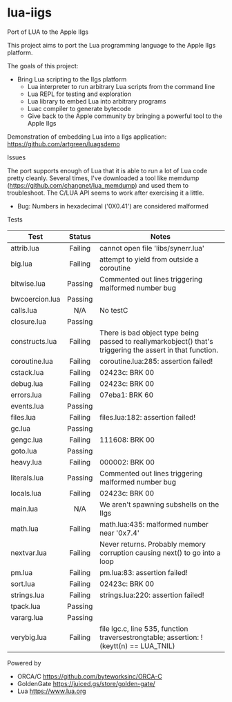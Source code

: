 # lua-iigs
Port of LUA to the Apple IIgs

This project aims to port the Lua programming language to the Apple IIgs platform. 

The goals of this project:
- Bring Lua scripting to the IIgs platform
    - Lua interpreter to run arbitrary Lua scripts from the command line
    - Lua REPL for testing and exploration
    - Lua library to embed Lua into arbitrary programs
    - Luac compiler to generate bytecode
    - Give back to the Apple community by bringing a powerful tool to the Apple IIgs

Demonstration of embedding Lua into a IIgs application: https://github.com/artgreen/luagsdemo

Issues

The port supports enough of Lua that it is able to run a lot of Lua code pretty cleanly. Several times, I've downloaded a tool like memdump (https://github.com/changnet/lua_memdump) and used them to troubleshoot.  The C/LUA API seems to work after exercising it a little.

- Bug: Numbers in hexadecimal ('0X0.41') are considered malformed

Tests

| Test           | Status  | Notes                                                                                                      |
|----------------|:-------:|------------------------------------------------------------------------------------------------------------|
| attrib.lua     | Failing | cannot open file 'libs/synerr.lua'                                                                         |
| big.lua        | Failing | attempt to yield from outside a coroutine                                                                  |
| bitwise.lua    | Passing | Commented out lines triggering malformed number bug                                                        |
| bwcoercion.lua | Passing |                                                                                                            |
| calls.lua      |   N/A   | No testC                                                                                                   |
| closure.lua    | Passing |                                                                                                            |
| constructs.lua | Failing | There is bad object type being passed to reallymarkobject() that's triggering the assert in that function. |
| coroutine.lua  | Failing | coroutine.lua:285: assertion failed!                                                                       |
| cstack.lua     | Failing | 02423c: BRK 00                                                                                             |
| debug.lua      | Failing | 02423c: BRK 00                                                                                             |
| errors.lua     | Failing | 07eba1: BRK 60                                                                                             |
| events.lua     | Passing |                                                                                                            |
| files.lua      | Failing | files.lua:182: assertion failed!                                                                           |
| gc.lua         | Passing |                                                                                                            |
| gengc.lua      | Failing | 111608: BRK 00                                                                                             |
| goto.lua       | Passing |                                                                                                            |
| heavy.lua      | Failing | 000002: BRK 00                                                                                             |
| literals.lua   | Passing | Commented out lines triggering malformed number bug                                                        |
| locals.lua     | Failing | 02423c: BRK 00                                                                                             |
| main.lua       |   N/A   | We aren't spawning subshells on the IIgs                                                                   |
| math.lua       | Failing | math.lua:435: malformed number near '0x7.4'                                                                |
| nextvar.lua    | Failing | Never returns. Probably memory corruption causing next() to go into a loop                                 |
| pm.lua         | Failing | pm.lua:83: assertion failed!                                                                               |
| sort.lua       | Failing | 02423c: BRK 00                                                                                             |
| strings.lua    | Failing | strings.lua:220: assertion failed!                                                                         |
| tpack.lua      | Passing |                                                                                                            |
| vararg.lua     | Passing |                                                                                                            |
| verybig.lua    | Failing | file lgc.c, line 535, function traversestrongtable; assertion: !(keytt(n) == LUA_TNIL)                     |


Powered by
- ORCA/C https://github.com/byteworksinc/ORCA-C
- GoldenGate https://juiced.gs/store/golden-gate/
- Lua https://www.lua.org
